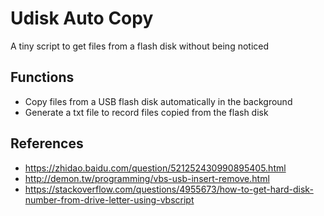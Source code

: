 # Udisk Auto Copy
A tiny script to get files from a flash disk without being noticed
## Functions
- Copy files from a USB flash disk automatically in the background
- Generate a txt file to record files copied from the flash disk
## References
- https://zhidao.baidu.com/question/521252430990895405.html
- http://demon.tw/programming/vbs-usb-insert-remove.html
- https://stackoverflow.com/questions/4955673/how-to-get-hard-disk-number-from-drive-letter-using-vbscript
